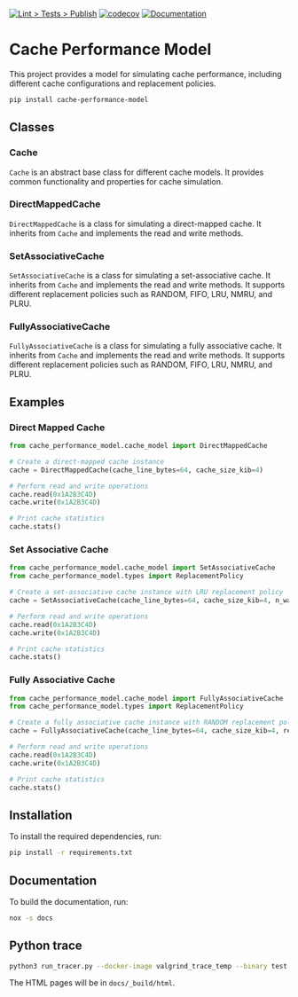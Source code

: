 [![Lint > Tests > Publish](https://github.com/aignacio/cache_performance_model/actions/workflows/run.yaml/badge.svg)](https://github.com/aignacio/cache_performance_model/actions/workflows/run.yaml) [![codecov](https://codecov.io/gh/aignacio/cache_performance_model/branch/master/graph/badge.svg?token=4THWKTDMYH)](https://codecov.io/gh/aignacio/cache_performance_model) [![Documentation](https://github.com/aignacio/cache_performance_model/actions/workflows/sphinx.yaml/badge.svg)](https://aignacio.com/cache_performance_model/)

# Cache Performance Model

This project provides a model for simulating cache performance, including different cache configurations and replacement policies.

```bash
pip install cache-performance-model
```

## Classes

### Cache

`Cache` is an abstract base class for different cache models. It provides common functionality and properties for cache simulation.

### DirectMappedCache

`DirectMappedCache` is a class for simulating a direct-mapped cache. It inherits from `Cache` and implements the read and write methods.

### SetAssociativeCache

`SetAssociativeCache` is a class for simulating a set-associative cache. It inherits from `Cache` and implements the read and write methods. It supports different replacement policies such as RANDOM, FIFO, LRU, NMRU, and PLRU.

### FullyAssociativeCache

`FullyAssociativeCache` is a class for simulating a fully associative cache. It inherits from `Cache` and implements the read and write methods. It supports different replacement policies such as RANDOM, FIFO, LRU, NMRU, and PLRU.

## Examples

### Direct Mapped Cache

```python
from cache_performance_model.cache_model import DirectMappedCache

# Create a direct-mapped cache instance
cache = DirectMappedCache(cache_line_bytes=64, cache_size_kib=4)

# Perform read and write operations
cache.read(0x1A2B3C4D)
cache.write(0x1A2B3C4D)

# Print cache statistics
cache.stats()
```

### Set Associative Cache

```python
from cache_performance_model.cache_model import SetAssociativeCache
from cache_performance_model.types import ReplacementPolicy

# Create a set-associative cache instance with LRU replacement policy
cache = SetAssociativeCache(cache_line_bytes=64, cache_size_kib=4, n_way=4, replacement_policy=ReplacementPolicy.LRU)

# Perform read and write operations
cache.read(0x1A2B3C4D)
cache.write(0x1A2B3C4D)

# Print cache statistics
cache.stats()
```

### Fully Associative Cache

```python
from cache_performance_model.cache_model import FullyAssociativeCache
from cache_performance_model.types import ReplacementPolicy

# Create a fully associative cache instance with RANDOM replacement policy
cache = FullyAssociativeCache(cache_line_bytes=64, cache_size_kib=4, replacement_policy=ReplacementPolicy.RANDOM)

# Perform read and write operations
cache.read(0x1A2B3C4D)
cache.write(0x1A2B3C4D)

# Print cache statistics
cache.stats()
```

## Installation

To install the required dependencies, run:

```bash
pip install -r requirements.txt
```

## Documentation

To build the documentation, run:

```bash
nox -s docs
```

## Python trace

```bash
python3 run_tracer.py --docker-image valgrind_trace_temp --binary test
```
The HTML pages will be in `docs/_build/html`.
